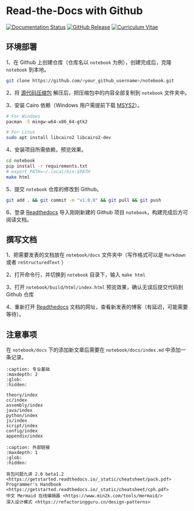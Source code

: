 # Read-the-Docs with Github

[![Documentation Status](https://readthedocs.org/projects/getstarted/badge)](https://readthedocs.org/projects/getstarted/builds)
[![GitHub Release](https://img.shields.io/github/v/release/zhyantao/getstarted)](https://github.com/zhyantao/getstarted/releases)
[![Curriculum Vitae](https://img.shields.io/badge/cv-ongoing-blue)](https://zhyantao.github.io/cv/)

## 环境部署

1、在 Github 上创建仓库（仓库名以 `notebook` 为例），创建完成后，克隆 `notebook` 到本地。

```bash
git clone https://github.com/<your_github_username>/notebook.git
```

2、将 [源代码压缩包](https://github.com/zhyantao/getstarted/archive/refs/heads/master.zip) 解压后，把压缩包中的内容全部复制到 `notebook` 文件夹中。

3、安装 Cairo 依赖（Windows 用户需提前下载 [MSYS2](./script/msys2.md)）。

```bash
# For Windows
pacman -S mingw-w64-x86_64-gtk2

# For Linux
sudo apt install libcairo2 libcairo2-dev
```

4、安装项目所需依赖，预览效果。

```bash
cd notebook
pip install -r requirements.txt
# export PATH=~/.local/bin:$PATH
make html
```

5、提交 `notebook` 仓库的修改到 Github。

```bash
git add . && git commit -m "v1.0.0" && git pull && git push
```

6、登录 [Readthedocs](https://readthedocs.org/) 导入刚刚新建的 Github 项目 `notebook`，构建完成后方可阅读文档。

## 撰写文档

1、把需要发表的文档放在 `notebook/docs` 文件夹中（写作格式可以是 `Markdown` 或者 `reStructuredText` ）

2、打开命令行，并切换到 `notebook` 目录下，输入 `make html`

3、打开 `notebook/build/html/index.html` 预览效果，确认无误后提交代码到 Github 仓库

4、重新打开 [Readthedocs](https://readthedocs.org/) 文档的网址，查看新发表的博客（有延迟，可能需要等待）。

## 注意事项

在 `notebook/docs` 下的添加新文章后需要在 `notebook/docs/index.md` 中添加一条记录。

```{toctree}
:caption: 专业基础
:maxdepth: 2
:glob:
:hidden:

theory/index
cc/index
assembly/index
java/index
python/index
js/index
script/index
config/index
appendix/index
```

```{toctree}
:caption: 外部链接
:maxdepth: 1
:glob:
:hidden:

背包问题九讲 2.0 beta1.2 <https://getstarted.readthedocs.io/_static/cheatsheet/pack.pdf>
Programmer's Handbook <https://getstarted.readthedocs.io/_static/cheatsheet/cph.pdf>
中文 Mermaid 在线编辑器 <https://www.min2k.com/tools/mermaid/>
深入设计模式 <https://refactoringguru.cn/design-patterns>
```
